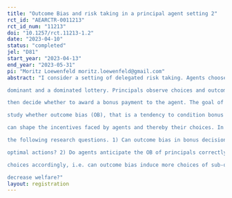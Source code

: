 ```yaml
---
title: "Outcome Bias and risk taking in a principal agent setting 2"
rct_id: "AEARCTR-0011213"
rct_id_num: "11213"
doi: "10.1257/rct.11213-1.2"
date: "2023-04-10"
status: "completed"
jel: "D81"
start_year: "2023-04-13"
end_year: "2023-05-31"
pi: "Moritz Loewenfeld moritz.loewenfeld@gmail.com"
abstract: "I consider a setting of delegated risk taking. Agents choose between a first-order stochastically
dominant and a dominated lottery. Principals observe choices and outcomes of both lotteries and
then decide whether to award a bonus payment to the agent. The goal of this experiment is to
study whether outcome bias (OB), that is a tendency to condition bonus payments on outcomes,
can shape the incentives faced by agents and thereby their choices. In particular, I seek to address
the following research questions. 1) Can outcome bias in bonus decisions eliminate incentives to
optimal actions? 2) Do agents anticipate the OB of principals correctly and 3) do they adjust their
choices accordingly, i.e. can outcome bias induce more choices of sub-optimal actions, and thus
decrease welfare?"
layout: registration
---
```



